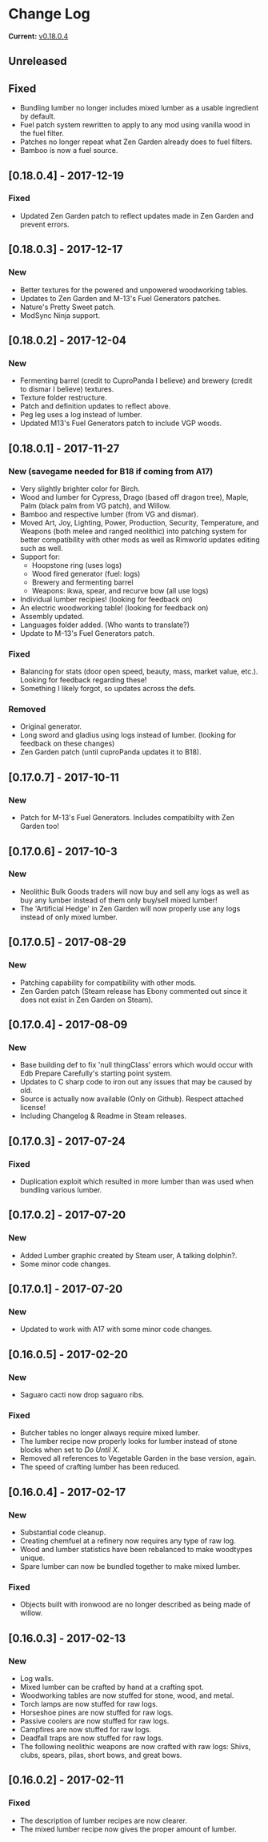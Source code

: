 # Change Log

**Current:** [v0.18.0.4](https://github.com/Adventurer13/ExpandedWoodworking/releases/tag/v0.18.0.4 )

## Unreleased
## Fixed
- Bundling lumber no longer includes mixed lumber as a usable ingredient by default.
- Fuel patch system rewritten to apply to any mod using vanilla wood in the fuel filter.
- Patches no longer repeat what Zen Garden already does to fuel filters.
- Bamboo is now a fuel source.

## [0.18.0.4] - 2017-12-19
### Fixed
- Updated Zen Garden patch to reflect updates made in Zen Garden and prevent errors.

## [0.18.0.3] - 2017-12-17
### New
- Better textures for the powered and unpowered woodworking tables.
- Updates to Zen Garden and M-13's Fuel Generators patches.
- Nature's Pretty Sweet patch.
- ModSync Ninja support.

## [0.18.0.2] - 2017-12-04
### New
- Fermenting barrel (credit to CuproPanda I believe) and brewery (credit to dismar I believe) textures.
- Texture folder restructure.
- Patch and definition updates to reflect above.
- Peg leg uses a log instead of lumber.
- Updated M13's Fuel Generators patch to include VGP woods.

## [0.18.0.1] - 2017-11-27
### New (savegame needed for B18 if coming from A17)
- Very slightly brighter color for Birch.
- Wood and lumber for Cypress, Drago (based off dragon tree), Maple, Palm (black palm from VG patch), and Willow.
- Bamboo and respective lumber (from VG and dismar).
- Moved Art, Joy, Lighting, Power, Production, Security, Temperature, and Weapons (both melee and ranged neolithic) into patching
  system for better compatibility with other mods as well as Rimworld updates editing such as well.
- Support for:
   - Hoopstone ring (uses logs)
   - Wood fired generator (fuel: logs)
   - Brewery and fermenting barrel
   - Weapons: ikwa, spear, and recurve bow (all use logs)
- Individual lumber recipies! (looking for feedback on)
- An electric woodworking table! (looking for feedback on)
- Assembly updated.
- Languages folder added. (Who wants to translate?)
- Update to M-13's Fuel Generators patch.
   
### Fixed
- Balancing for stats (door open speed, beauty, mass, market value, etc.). Looking for feedback regarding these!
- Something I likely forgot, so updates across the defs.
 
### Removed
- Original generator.
- Long sword and gladius using logs instead of lumber. (looking for feedback on these changes)
- Zen Garden patch (until cuproPanda updates it to B18).

## [0.17.0.7] - 2017-10-11
### New
- Patch for M-13's Fuel Generators. Includes compatibilty with Zen Garden too!

## [0.17.0.6] - 2017-10-3
### New
- Neolithic Bulk Goods traders will now buy and sell any logs as well as buy any lumber instead of them only buy/sell mixed lumber!
- The 'Artificial Hedge' in Zen Garden will now properly use any logs instead of only mixed lumber.  

## [0.17.0.5] - 2017-08-29
### New
- Patching capability for compatibility with other mods.
- Zen Garden patch (Steam release has Ebony commented out since it does not exist in Zen Garden on Steam).

## [0.17.0.4] - 2017-08-09
### New
- Base building def to fix 'null thingClass' errors which would occur with Edb Prepare Carefully's starting point system.
- Updates to C sharp code to iron out any issues that may be caused by old.
- Source is actually now available (Only on Github). Respect attached license!
- Including Changelog & Readme in Steam releases.

## [0.17.0.3] - 2017-07-24
### Fixed
- Duplication exploit which resulted in more lumber than was used when bundling various lumber.

## [0.17.0.2] - 2017-07-20
### New
- Added Lumber graphic created by Steam user, A talking dolphin?.
- Some minor code changes.

## [0.17.0.1] - 2017-07-20
### New
- Updated to work with A17 with some minor code changes.

## [0.16.0.5] - 2017-02-20
### New
- Saguaro cacti now drop saguaro ribs.

### Fixed
- Butcher tables no longer always require mixed lumber.
- The lumber recipe now properly looks for lumber instead of stone blocks when set to *Do Until X*.
- Removed all references to Vegetable Garden in the base version, again.
- The speed of crafting lumber has been reduced.

## [0.16.0.4] - 2017-02-17
### New
- Substantial code cleanup.
- Creating chemfuel at a refinery now requires any type of raw log.
- Wood and lumber statistics have been rebalanced to make woodtypes unique.
- Spare lumber can now be bundled together to make mixed lumber.

### Fixed
- Objects built with ironwood are no longer described as being made of willow.

## [0.16.0.3] - 2017-02-13
### New
- Log walls.
- Mixed lumber can be crafted by hand at a crafting spot.
- Woodworking tables are now stuffed for stone, wood, and metal.
- Torch lamps are now stuffed for raw logs.
- Horseshoe pines are now stuffed for raw logs.
- Passive coolers are now stuffed for raw logs.
- Campfires are now stuffed for raw logs.
- Deadfall traps are now stuffed for raw logs.
- The following neolithic weapons are now crafted with raw logs: Shivs, clubs, spears, pilas, short bows, and great bows.

## [0.16.0.2] - 2017-02-11
### Fixed
- The description of lumber recipes are now clearer.
- The mixed lumber recipe now gives the proper amount of lumber.

